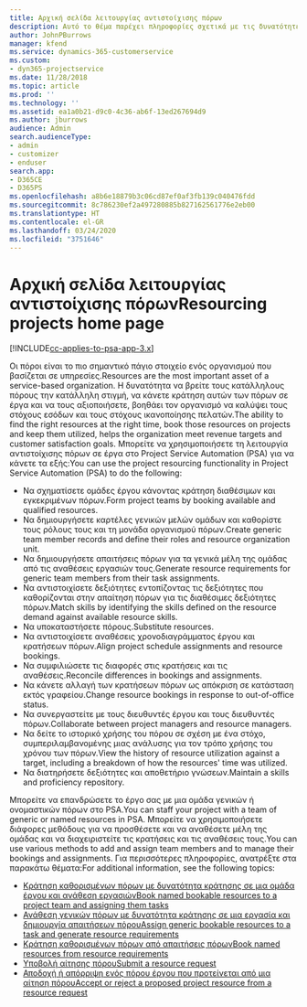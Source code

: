 ```yaml
---
title: Αρχική σελίδα λειτουργίας αντιστοίχισης πόρων
description: Αυτό το θέμα παρέχει πληροφορίες σχετικά με τις δυνατότητες διαχείρισης πόρων στο Project Service Automation (PSA) για Dynamics 365.
author: JohnPBurrows
manager: kfend
ms.service: dynamics-365-customerservice
ms.custom:
- dyn365-projectservice
ms.date: 11/28/2018
ms.topic: article
ms.prod: ''
ms.technology: ''
ms.assetid: ea1a0b21-d9c0-4c36-ab6f-13ed267694d9
ms.author: jburrows
audience: Admin
search.audienceType:
- admin
- customizer
- enduser
search.app:
- D365CE
- D365PS
ms.openlocfilehash: a8b6e18879b3c06cd87ef0af3fb139c040476fdd
ms.sourcegitcommit: 8c786230ef2a497280885b827162561776e2eb00
ms.translationtype: HT
ms.contentlocale: el-GR
ms.lasthandoff: 03/24/2020
ms.locfileid: "3751646"
---
```

# <a name="resourcing-projects-home-page"></a><span data-ttu-id="c3415-103">Αρχική σελίδα λειτουργίας αντιστοίχισης πόρων</span><span class="sxs-lookup"><span data-stu-id="c3415-103">Resourcing projects home page</span></span>

[!INCLUDE[cc-applies-to-psa-app-3.x](../includes/cc-applies-to-psa-app-3x.md)]

<span data-ttu-id="c3415-104">Οι πόροι είναι το πιο σημαντικό πάγιο στοιχείο ενός οργανισμού που βασίζεται σε υπηρεσίες.</span><span class="sxs-lookup"><span data-stu-id="c3415-104">Resources are the most important asset of a service-based organization.</span></span> <span data-ttu-id="c3415-105">Η δυνατότητα να βρείτε τους κατάλληλους πόρους την κατάλληλη στιγμή, να κάνετε κράτηση αυτών των πόρων σε έργα και να τους αξιοποιήσετε, βοηθάει τον οργανισμό να καλύψει τους στόχους εσόδων και τους στόχους ικανοποίησης πελατών.</span><span class="sxs-lookup"><span data-stu-id="c3415-105">The ability to find the right resources at the right time, book those resources on projects and keep them utilized, helps the organization meet revenue targets and customer satisfaction goals.</span></span> <span data-ttu-id="c3415-106">Μπορείτε να χρησιμοποιήσετε τη λειτουργία αντιστοίχισης πόρων σε έργα στο Project Service Automation (PSA) για να κάνετε τα εξής:</span><span class="sxs-lookup"><span data-stu-id="c3415-106">You can use the project resourcing functionality in Project Service Automation (PSA) to do the following:</span></span>

- <span data-ttu-id="c3415-107">Να σχηματίσετε ομάδες έργου κάνοντας κράτηση διαθέσιμων και εγκεκριμένων πόρων.</span><span class="sxs-lookup"><span data-stu-id="c3415-107">Form project teams by booking available and qualified resources.</span></span>
- <span data-ttu-id="c3415-108">Να δημιουργήσετε καρτέλες γενικών μελών ομάδων και καθορίστε τους ρόλους τους και τη μονάδα οργανισμού πόρων.</span><span class="sxs-lookup"><span data-stu-id="c3415-108">Create generic team member records and define their roles and resource organization unit.</span></span>
- <span data-ttu-id="c3415-109">Να δημιουργήσετε απαιτήσεις πόρων για τα γενικά μέλη της ομάδας από τις αναθέσεις εργασιών τους.</span><span class="sxs-lookup"><span data-stu-id="c3415-109">Generate resource requirements for generic team members from their task assignments.</span></span>
- <span data-ttu-id="c3415-110">Να αντιστοιχίσετε δεξιότητες εντοπίζοντας τις δεξιότητες που καθορίζονται στην απαίτηση πόρων για τις διαθέσιμες δεξιότητες πόρων.</span><span class="sxs-lookup"><span data-stu-id="c3415-110">Match skills by identifying the skills defined on the resource demand against available resource skills.</span></span>
- <span data-ttu-id="c3415-111">Να υποκαταστήσετε πόρους.</span><span class="sxs-lookup"><span data-stu-id="c3415-111">Substitute resources.</span></span>
- <span data-ttu-id="c3415-112">Να αντιστοιχίσετε αναθέσεις χρονοδιαγράμματος έργου και κρατήσεων πόρων.</span><span class="sxs-lookup"><span data-stu-id="c3415-112">Align project schedule assignments and resource bookings.</span></span>
- <span data-ttu-id="c3415-113">Να συμφιλιώσετε τις διαφορές στις κρατήσεις και τις αναθέσεις.</span><span class="sxs-lookup"><span data-stu-id="c3415-113">Reconcile differences in bookings and assignments.</span></span>
- <span data-ttu-id="c3415-114">Να κάνετε αλλαγή των κρατήσεων πόρων ως απόκριση σε κατάσταση εκτός γραφείου.</span><span class="sxs-lookup"><span data-stu-id="c3415-114">Change resource bookings in response to out-of-office status.</span></span>
- <span data-ttu-id="c3415-115">Να συνεργαστείτε με τους διευθυντές έργου και τους διευθυντές πόρων.</span><span class="sxs-lookup"><span data-stu-id="c3415-115">Collaborate between project managers and resource managers.</span></span>
- <span data-ttu-id="c3415-116">Να δείτε το ιστορικό χρήσης του πόρου σε σχέση με ένα στόχο, συμπεριλαμβανομένης μιας ανάλυσης για τον τρόπο χρήσης του χρόνου των πόρων.</span><span class="sxs-lookup"><span data-stu-id="c3415-116">View the history of resource utilization against a target, including a breakdown of how the resources' time was utilized.</span></span>
- <span data-ttu-id="c3415-117">Να διατηρήσετε δεξιότητες και αποθετήριο γνώσεων.</span><span class="sxs-lookup"><span data-stu-id="c3415-117">Maintain a skills and proficiency repository.</span></span>


<span data-ttu-id="c3415-118">Μπορείτε να επανδρώσετε το έργο σας με μια ομάδα γενικών ή ονομαστικών πόρων στο PSA.</span><span class="sxs-lookup"><span data-stu-id="c3415-118">You can staff your project with a team of generic or named resources in PSA.</span></span> <span data-ttu-id="c3415-119">Μπορείτε να χρησιμοποιήσετε διάφορες μεθόδους για να προσθέσετε και να αναθέσετε μέλη της ομάδας και να διαχειριστείτε τις κρατήσεις και τις αναθέσεις τους.</span><span class="sxs-lookup"><span data-stu-id="c3415-119">You can use various methods to add and assign team members and to manage their bookings and assignments.</span></span> <span data-ttu-id="c3415-120">Για περισσότερες πληροφορίες, ανατρέξτε στα παρακάτω θέματα:</span><span class="sxs-lookup"><span data-stu-id="c3415-120">For additional information, see the following topics:</span></span>

- [<span data-ttu-id="c3415-121">Κράτηση καθορισμένων πόρων με δυνατότητα κράτησης σε μια ομάδα έργου και ανάθεση εργασιών</span><span class="sxs-lookup"><span data-stu-id="c3415-121">Book named bookable resources to a project team and assigning them tasks</span></span>](assign-named-bookable-resource.md)
- [<span data-ttu-id="c3415-122">Ανάθεση γενικών πόρων με δυνατότητα κράτησης σε μια εργασία και δημιουργία απαιτήσεων πόρου</span><span class="sxs-lookup"><span data-stu-id="c3415-122">Assign generic bookable resources to a task and generate resource requirements</span></span>](assign-generic-bookable-resource.md)
- [<span data-ttu-id="c3415-123">Κράτηση καθορισμένων πόρων από απαιτήσεις πόρων</span><span class="sxs-lookup"><span data-stu-id="c3415-123">Book named resources from resource requirements</span></span>](book-named-resource.md)
- [<span data-ttu-id="c3415-124">Υποβολή αίτησης πόρου</span><span class="sxs-lookup"><span data-stu-id="c3415-124">Submit a resource request</span></span>](submit-resource-request.md)
- [<span data-ttu-id="c3415-125">Αποδοχή ή απόρριψη ενός πόρου έργου που προτείνεται από μια αίτηση πόρου</span><span class="sxs-lookup"><span data-stu-id="c3415-125">Accept or reject a proposed project resource from a resource request</span></span>](accept-reject-proposed-resource.md)
